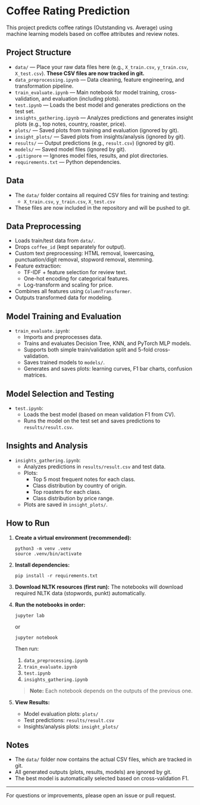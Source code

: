 # Coffee Rating Prediction

This project predicts coffee ratings (Outstanding vs. Average) using machine learning models based on coffee attributes and review notes.

## Project Structure

- `data/` — Place your raw data files here (e.g., `X_train.csv`, `y_train.csv`, `X_test.csv`). **These CSV files are now tracked in git.**
- `data_preprocessing.ipynb` — Data cleaning, feature engineering, and transformation pipeline.
- `train_evaluate.ipynb` — Main notebook for model training, cross-validation, and evaluation (including plots).
- `test.ipynb` — Loads the best model and generates predictions on the test set.
- `insights_gathering.ipynb` — Analyzes predictions and generates insight plots (e.g., top notes, country, roaster, price).
- `plots/` — Saved plots from training and evaluation (ignored by git).
- `insight_plots/` — Saved plots from insights/analysis (ignored by git).
- `results/` — Output predictions (e.g., `result.csv`) (ignored by git).
- `models/` — Saved model files (ignored by git).
- `.gitignore` — Ignores model files, results, and plot directories.
- `requirements.txt` — Python dependencies.

## Data

- The `data/` folder contains all required CSV files for training and testing:
  - `X_train.csv`, `y_train.csv`, `X_test.csv`
- These files are now included in the repository and will be pushed to git.

## Data Preprocessing

- Loads train/test data from `data/`.
- Drops `coffee_id` (kept separately for output).
- Custom text preprocessing: HTML removal, lowercasing, punctuation/digit removal, stopword removal, stemming.
- Feature extraction:
  - TF-IDF + feature selection for review text.
  - One-hot encoding for categorical features.
  - Log-transform and scaling for price.
- Combines all features using `ColumnTransformer`.
- Outputs transformed data for modeling.

## Model Training and Evaluation

- `train_evaluate.ipynb`:
  - Imports and preprocesses data.
  - Trains and evaluates Decision Tree, KNN, and PyTorch MLP models.
  - Supports both simple train/validation split and 5-fold cross-validation.
  - Saves trained models to `models/`.
  - Generates and saves plots: learning curves, F1 bar charts, confusion matrices.

## Model Selection and Testing

- `test.ipynb`:
  - Loads the best model (based on mean validation F1 from CV).
  - Runs the model on the test set and saves predictions to `results/result.csv`.

## Insights and Analysis

- `insights_gathering.ipynb`:
  - Analyzes predictions in `results/result.csv` and test data.
  - Plots:
    - Top 5 most frequent notes for each class.
    - Class distribution by country of origin.
    - Top roasters for each class.
    - Class distribution by price range.
  - Plots are saved in `insight_plots/`.

## How to Run

1. **Create a virtual environment (recommended):**
   ```
   python3 -m venv .venv
   source .venv/bin/activate
   ```

2. **Install dependencies:**
   ```
   pip install -r requirements.txt
   ```

3. **Download NLTK resources (first run):**
   The notebooks will download required NLTK data (stopwords, punkt) automatically.

4. **Run the notebooks in order:**
   ```
   jupyter lab
   ```
   or
   ```
   jupyter notebook
   ```
   Then run:
   1. `data_preprocessing.ipynb`
   2. `train_evaluate.ipynb`
   3. `test.ipynb`
   4. `insights_gathering.ipynb`

   > **Note:** Each notebook depends on the outputs of the previous one.

5. **View Results:**
   - Model evaluation plots: `plots/`
   - Test predictions: `results/result.csv`
   - Insights/analysis plots: `insight_plots/`

## Notes

- The `data/` folder now contains the actual CSV files, which are tracked in git.
- All generated outputs (plots, results, models) are ignored by git.
- The best model is automatically selected based on cross-validation F1.

---

For questions or improvements, please open an issue or pull request.
